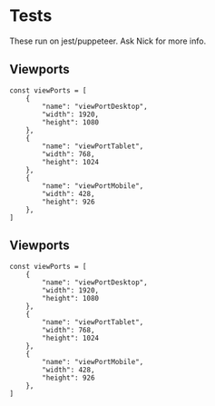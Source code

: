# Tests

These run on jest/puppeteer. Ask Nick for more info.

## Viewports
```
const viewPorts = [
    {
        "name": "viewPortDesktop",
        "width": 1920,
        "height": 1080
    },
    {
        "name": "viewPortTablet",
        "width": 768,
        "height": 1024
    },
    {
        "name": "viewPortMobile",
        "width": 428,
        "height": 926
    },
]
```

## Viewports
```
const viewPorts = [
    {
        "name": "viewPortDesktop",
        "width": 1920,
        "height": 1080
    },
    {
        "name": "viewPortTablet",
        "width": 768,
        "height": 1024
    },
    {
        "name": "viewPortMobile",
        "width": 428,
        "height": 926
    },
]
```
